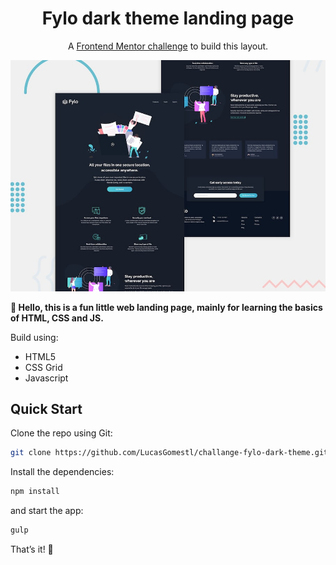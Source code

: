 <h1 align=center>Fylo dark theme landing page</h1>

<p align=center>
A <a href='https://www.frontendmentor.io/challenges/fylo-dark-theme-landing-page-5ca5f2d21e82137ec91a50fd'>Frontend Mentor challenge</a> to build this layout.
</p>

![Design preview for the Fylo landing page with dark theme and features grid challenge](./img/desktop-preview.jpg)

**👋 Hello, this is a fun little web landing page, mainly for learning the
basics of HTML, CSS and JS.**

Build using:

- HTML5
- CSS Grid
- Javascript

## Quick Start

Clone the repo using Git:

```bash
git clone https://github.com/LucasGomestl/challange-fylo-dark-theme.git
```

Install the dependencies:

```bash
npm install
```
and start the app:

```bash
gulp
```

That’s it! 🎉
